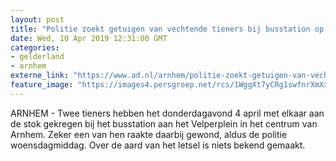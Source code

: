 ```yaml
---
layout: post
title: "Politie zoekt getuigen van vechtende tieners bij busstation op Velperplein Arnhem"
date: Wed, 10 Apr 2019 12:31:00 GMT
categories: 
- gelderland 
- arnhem 
externe_link: "https://www.ad.nl/arnhem/politie-zoekt-getuigen-van-vechtende-tieners-bij-busstation-op-velperplein-arnhem~a2263193/"
feature_image: "https://images4.persgroep.net/rcs/1WggXt7yCRg1swfnrXmXxAIEdZI/diocontent/15747560/_fitwidth/400/?appId=21791a8992982cd8da851550a453bd7f&quality=0.7"
---
```


ARNHEM - Twee tieners hebben het donderdagavond 4 april met elkaar aan de stok gekregen bij het busstation aan het Velperplein in het centrum van Arnhem. Zeker een van hen raakte daarbij gewond, aldus de politie woensdagmiddag. Over de aard van het letsel is niets bekend gemaakt.
